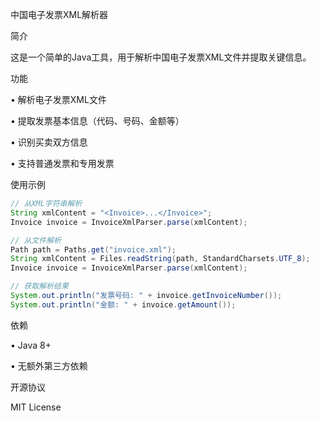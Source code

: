 中国电子发票XML解析器

简介

这是一个简单的Java工具，用于解析中国电子发票XML文件并提取关键信息。

功能

• 解析电子发票XML文件

• 提取发票基本信息（代码、号码、金额等）

• 识别买卖双方信息

• 支持普通发票和专用发票


使用示例

```java
// 从XML字符串解析
String xmlContent = "<Invoice>...</Invoice>";
Invoice invoice = InvoiceXmlParser.parse(xmlContent);

// 从文件解析
Path path = Paths.get("invoice.xml");
String xmlContent = Files.readString(path, StandardCharsets.UTF_8);
Invoice invoice = InvoiceXmlParser.parse(xmlContent);

// 获取解析结果
System.out.println("发票号码: " + invoice.getInvoiceNumber());
System.out.println("金额: " + invoice.getAmount());
```

依赖

• Java 8+

• 无额外第三方依赖


开源协议

MIT License